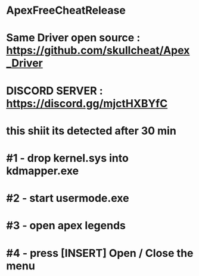 # ApexFreeCheatRelease
# Same Driver open source : https://github.com/skullcheat/Apex_Driver
# DISCORD SERVER : https://discord.gg/mjctHXBYfC
# this shiit its detected after 30 min
# #1 - drop kernel.sys into kdmapper.exe
# #2 - start usermode.exe
# #3 - open apex legends
# #4 - press [INSERT] Open / Close the menu
